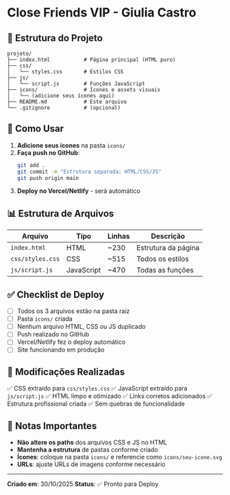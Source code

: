 # Close Friends VIP - Giulia Castro

## 📁 Estrutura do Projeto

```
projeto/
├── index.html           # Página principal (HTML puro)
├── css/
│   └── styles.css       # Estilos CSS
├── js/
│   └── script.js        # Funções JavaScript
├── icons/               # Ícones e assets visuais
│   └── (adicione seus ícones aqui)
├── README.md            # Este arquivo
└── .gitignore           # (opcional)
```

## 🚀 Como Usar

1. **Adicione seus ícones** na pasta `icons/`
2. **Faça push no GitHub**:
   ```bash
   git add .
   git commit -m "Estrutura separada: HTML/CSS/JS"
   git push origin main
   ```
3. **Deploy no Vercel/Netlify** - será automático

## 📊 Estrutura de Arquivos

| Arquivo | Tipo | Linhas | Descrição |
|---------|------|--------|-----------|
| `index.html` | HTML | ~230 | Estrutura da página |
| `css/styles.css` | CSS | ~515 | Todos os estilos |
| `js/script.js` | JavaScript | ~470 | Todas as funções |

## ✅ Checklist de Deploy

- [ ] Todos os 3 arquivos estão na pasta raiz
- [ ] Pasta `icons/` criada
- [ ] Nenhum arquivo HTML, CSS ou JS duplicado
- [ ] Push realizado no GitHub
- [ ] Vercel/Netlify fez o deploy automático
- [ ] Site funcionando em produção

## 🔧 Modificações Realizadas

✅ CSS extraído para `css/styles.css`
✅ JavaScript extraído para `js/script.js`
✅ HTML limpo e otimizado
✅ Links corretos adicionados
✅ Estrutura profissional criada
✅ Sem quebras de funcionalidade

## 📝 Notas Importantes

- **Não altere os paths** dos arquivos CSS e JS no HTML
- **Mantenha a estrutura** de pastas conforme criado
- **Ícones**: coloque na pasta `icons/` e referencie como `icons/seu-icone.svg`
- **URLs**: ajuste URLs de imagens conforme necessário

---
**Criado em**: 30/10/2025
**Status**: ✅ Pronto para Deploy
